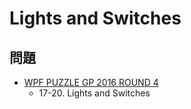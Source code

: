 # Lights and Switches

## 問題
- [WPF PUZZLE GP 2016 ROUND 4](../questions/wpfpgp2016-4.md)
	- 17-20. Lights and Switches
